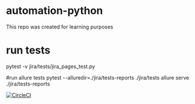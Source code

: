 # automation-python
This repo was created for learning purposes

# run tests
pytest -v jira/tests/jira_pages_test.py 

#run allure tests
pytest --alluredir=./jira/tests-reports ./jira/tests
allure serve ./jira/tests-reports

[![CircleCI](https://circleci.com/gh/agershkovich/automation-python.svg?style=svg)](https://circleci.com/gh/agershkovich/automation-python)

